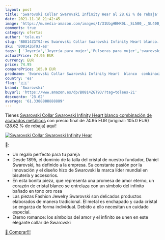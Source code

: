 ```yaml
---
layout: post
title: 'Swarovski Collar Swarovski Infinity Hear al 28.62 % de rebaja'
date: 2021-11-18 21:42:45
image: 'https://m.media-amazon.com/images/I/31UbgHEHK0L._SL500_._SL400_.jpg'
comments: true
category: ofertas
author: 'tole.es'
slug: 'B0814ZGT9J-es Swarovski Collar Swarovski Infinity Heart blanco...'
sku: 'B0814ZGT9J-es'
tags: [ 'Joyería','Joyería para mujer','Pulseras para mujer','swarovski', ]
actualPrice: 74.95 EUR
currency: EUR
price: 74.95
comparePrice: 105.0 EUR
prodname: 'Swarovski Collar Swarovski Infinity Heart  blanco  combinación de acabados metálicos'
country: 'es'
flag: '🇪🇸'
brand: 'Swarovski'
buyurl: 'https://www.amazon.es/dp/B0814ZGT9J/?tag=tolees-21'
descuento: '28.62'
average: '61.3388888888889'
---
```


Tienes [Swarovski Collar Swarovski Infinity Heart  blanco  combinación de acabados metálicos](https://www.amazon.es/dp/B0814ZGT9J/?tag=tolees-21) con precio final de  74.95 EUR (original: 105.0 EUR) (28.62 %  de rebaja) aqui!

[![Swarovski Collar Swarovski Infinity Hear](https://m.media-amazon.com/images/I/31UbgHEHK0L._SL500_._SL400_.jpg)](https://www.amazon.es/dp/B0814ZGT9J/?tag=tolees-21)

🔎:

- Un regalo perfecto para tu pareja
- Desde 1895, el dominio de la talla del cristal de nuestro fundador, Daniel Swarovski, ha definido a la empresa. Su constante pasión por la innovación y el diseño hizo de Swarovski la marca líder mundial en bisutería y accesorios.
- En esta bonita pieza, que representa una promesa de amor eterno, un corazón de cristal blanco se entrelaza con un símbolo del infinito bañado en tono oro rosa
- Las piezas Fashion Jewelry Swarovski son delicados productos elaborados de manera tradicional. El metal es enchapado y cada cristal se engarza de forma individual. Debido a ello necesitan un cuidado especial.
- Eterno romance: los símbolos del amor y el infinito se unen en este elegante collar de Swarovski

[🛒 Comprar!!!](https://www.amazon.es/dp/B0814ZGT9J/?tag=tolees-21)
